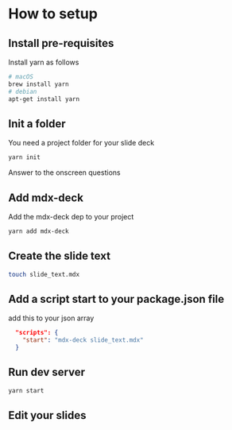 # How to setup 

## Install pre-requisites

Install yarn as follows

```sh
# macOS
brew install yarn
# debian
apt-get install yarn
```

## Init a folder

You need a project folder for your slide deck

```sh
yarn init
```

Answer to the onscreen questions

## Add mdx-deck

Add the mdx-deck dep to your project

```sh
yarn add mdx-deck
```

## Create the slide text

```sh
touch slide_text.mdx
```

## Add a script start to your package.json file

add this to your json array

```json
  "scripts": {
    "start": "mdx-deck slide_text.mdx"
  }
```

## Run dev server

```sh
yarn start
```

## Edit your slides